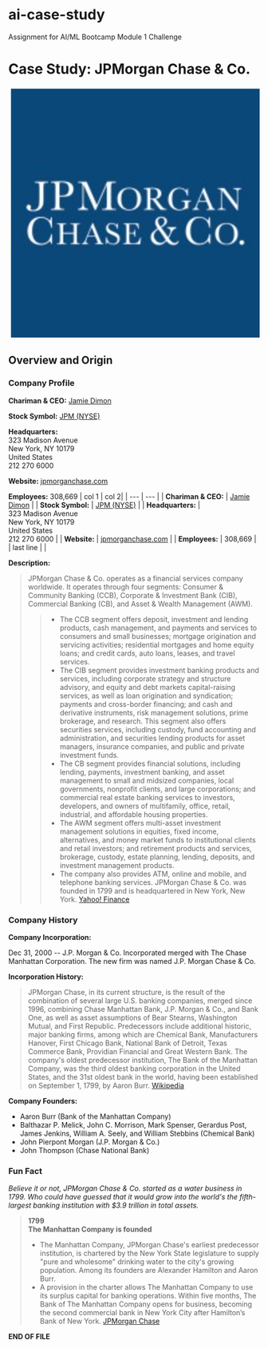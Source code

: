 # ai-case-study
Assignment for AI/ML Bootcamp Module 1 Challenge
# Case Study:  JPMorgan Chase & Co. 

![JPM logo](JPM_logo.png)

## Overview and Origin

### Company Profile

**Chariman & CEO:** [Jamie Dimon](https://www.jpmorganchase.com/about/our-leadership/jamie-dimon "https://www.jpmorganchase.com/about/our-leadership/jamie-dimon")

**Stock Symbol:** [JPM (NYSE)](https://finance.yahoo.com/quote/JPM?p=JPM "https://finance.yahoo.com/quote/JPM?p=JPM")

**Headquarters:**  
   323 Madison Avenue    
   New York, NY 10179    
   United States  
   212 270 6000  

**Website:** [jpmorganchase.com](https://www.jpmorganchase.com "https://www.jpmorganchase.com")

**Employees:**   308,669
| col 1 | col 2|
| --- | --- |
| **Chariman & CEO:** | [Jamie Dimon](https://www.jpmorganchase.com/about/our-leadership/jamie-dimon "https://www.jpmorganchase.com/about/our-leadership/jamie-dimon") |
| **Stock Symbol:** | [JPM (NYSE)](https://finance.yahoo.com/quote/JPM?p=JPM "https://finance.yahoo.com/quote/JPM?p=JPM") |
| **Headquarters:** |  
   323 Madison Avenue    
   New York, NY 10179    
   United States  
   212 270 6000  |
| **Website:** | [jpmorganchase.com](https://www.jpmorganchase.com "https://www.jpmorganchase.com") |
| **Employees:** | 308,669 |
| last line | |

**Description:**

> JPMorgan Chase & Co. operates as a financial services company worldwide. It operates through four segments: Consumer & Community Banking (CCB), Corporate & Investment Bank (CIB), Commercial Banking (CB), and Asset & Wealth Management (AWM).
>> - The CCB segment offers deposit, investment and lending products, cash management, and payments and services to consumers and small businesses; mortgage origination and servicing activities; residential mortgages and home equity loans; and credit cards, auto loans, leases, and travel services.
>> - The CIB segment provides investment banking products and services, including corporate strategy and structure advisory, and equity and debt markets capital-raising services, as well as loan origination and syndication; payments and cross-border financing; and cash and derivative instruments, risk management solutions, prime brokerage, and research. This segment also offers securities services, including custody, fund accounting and administration, and securities lending products for asset managers, insurance companies, and public and private investment funds.
>> - The CB segment provides financial solutions, including lending, payments, investment banking, and asset management to small and midsized companies, local governments, nonprofit clients, and large corporations; and commercial real estate banking services to investors, developers, and owners of multifamily, office, retail, industrial, and affordable housing properties.
>> - The AWM segment offers multi-asset investment management solutions in equities, fixed income, alternatives, and money market funds to institutional clients and retail investors; and retirement products and services, brokerage, custody, estate planning, lending, deposits, and investment management products.
>> - The company also provides ATM, online and mobile, and telephone banking services. JPMorgan Chase & Co. was founded in 1799 and is headquartered in New York, New York. [Yahoo! Finance](https://finance.yahoo.com/quote/JPM/profile?p=JPM "https://finance.yahoo.com/quote/JPM/profile?p=JPM")

### Company History

**Company Incorporation:**

Dec 31, 2000 -- J.P. Morgan & Co. Incorporated merged with The Chase Manhattan Corporation. The new firm was named J.P. Morgan Chase & Co.

**Incorporation History:**
>JPMorgan Chase, in its current structure, is the result of the combination of several large U.S. banking companies, merged since 1996, combining Chase Manhattan Bank, J.P. Morgan & Co., and Bank One, as well as asset assumptions of Bear Stearns, Washington Mutual, and First Republic. Predecessors include additional historic, major banking firms, among which are Chemical Bank, Manufacturers Hanover, First Chicago Bank, National Bank of Detroit, Texas Commerce Bank, Providian Financial and Great Western Bank. The company's oldest predecessor institution, The Bank of the Manhattan Company, was the third oldest banking corporation in the United States, and the 31st oldest bank in the world, having been established on September 1, 1799, by Aaron Burr. [Wikipedia](https://en.wikipedia.org/wiki/JPMorgan_Chase "https://en.wikipedia.org/wiki/JPMorgan_Chase")

**Company Founders:**
- Aaron Burr (Bank of the Manhattan Company)
- Balthazar P. Melick, John C. Morrison, Mark Spenser, Gerardus Post, James Jenkins, William A. Seely, and William Stebbins (Chemical Bank)
- John Pierpont Morgan (J.P. Morgan & Co.)
- John Thompson (Chase National Bank)

### Fun Fact
*Believe it or not, JPMorgan Chase & Co. started as a water business in 1799.  Who could have guessed that it would grow into the world's the fifth-largest banking institution with $3.9 trillion in total assets.* 

> **1799**  
> **The Manhattan Company is founded**  
> - The Manhattan Company, JPMorgan Chase's earliest predecessor institution, is chartered by the New York State legislature to supply "pure and wholesome" drinking water to the city's growing population.  Among its founders are Alexander Hamilton and Aaron Burr.  
> - A provision in the charter allows The Manhattan Company to use its surplus capital for banking operations.  Within five months, The Bank of The Manhattan Company opens for business, becoming the second commercial bank in New York City after Hamilton’s Bank of New York. [JPMorgan Chase](https://www.jpmorganchase.com/about/our-history "https://www.jpmorganchase.com/about/our-history")

**END OF FILE**